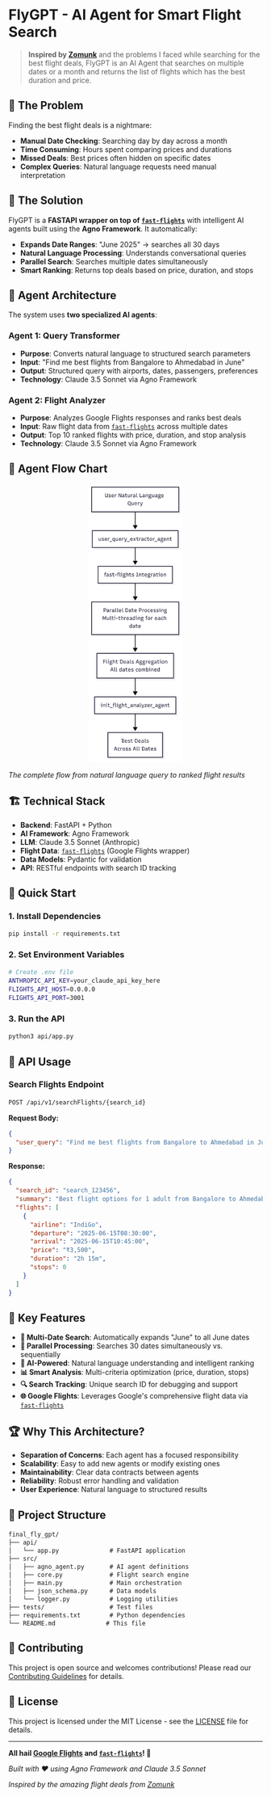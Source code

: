 # FlyGPT - AI Agent for Smart Flight Search

> **Inspired by [Zomunk](https://zomunk.com/)** and the problems I faced while searching for the best flight deals, FlyGPT is an AI Agent that searches on multiple dates or a month and returns the list of flights which has the best duration and price.

## 🎯 The Problem

Finding the best flight deals is a nightmare:
- **Manual Date Checking**: Searching day by day across a month
- **Time Consuming**: Hours spent comparing prices and durations
- **Missed Deals**: Best prices often hidden on specific dates
- **Complex Queries**: Natural language requests need manual interpretation

## 🚀 The Solution

FlyGPT is a **FASTAPI wrapper on top of [`fast-flights`](https://github.com/AWeirdDev/flights)** with intelligent AI agents built using the **Agno Framework**. It automatically:

- **Expands Date Ranges**: "June 2025" → searches all 30 days
- **Natural Language Processing**: Understands conversational queries
- **Parallel Search**: Searches multiple dates simultaneously
- **Smart Ranking**: Returns top deals based on price, duration, and stops

## 🤖 Agent Architecture

The system uses **two specialized AI agents**:

### **Agent 1: Query Transformer**
- **Purpose**: Converts natural language to structured search parameters
- **Input**: "Find me best flights from Bangalore to Ahmedabad in June"
- **Output**: Structured query with airports, dates, passengers, preferences
- **Technology**: Claude 3.5 Sonnet via Agno Framework

### **Agent 2: Flight Analyzer**
- **Purpose**: Analyzes Google Flights responses and ranks best deals
- **Input**: Raw flight data from [`fast-flights`](https://github.com/AWeirdDev/flights) across multiple dates
- **Output**: Top 10 ranked flights with price, duration, and stop analysis
- **Technology**: Claude 3.5 Sonnet via Agno Framework

## 🔄 Agent Flow Chart

<div align="center">
  <img src="samples/flowchart.png" alt="FlyGPT Agent Flow" height="550">
</div>

*The complete flow from natural language query to ranked flight results*

## 🏗️ Technical Stack

- **Backend**: FastAPI + Python
- **AI Framework**: Agno Framework
- **LLM**: Claude 3.5 Sonnet (Anthropic)
- **Flight Data**: [`fast-flights`](https://github.com/AWeirdDev/flights) (Google Flights wrapper)
- **Data Models**: Pydantic for validation
- **API**: RESTful endpoints with search ID tracking

## 🚀 Quick Start

### 1. **Install Dependencies**
```bash
pip install -r requirements.txt
```

### 2. **Set Environment Variables**
```bash
# Create .env file
ANTHROPIC_API_KEY=your_claude_api_key_here
FLIGHTS_API_HOST=0.0.0.0
FLIGHTS_API_PORT=3001
```

### 3. **Run the API**
```bash
python3 api/app.py
```


## 🔧 API Usage

### **Search Flights Endpoint**
```bash
POST /api/v1/searchFlights/{search_id}
```

**Request Body:**
```json
{
  "user_query": "Find me best flights from Bangalore to Ahmedabad in June 2025"
}
```

**Response:**
```json
{
  "search_id": "search_123456",
  "summary": "Best flight options for 1 adult from Bangalore to Ahmedabad in June 2025",
  "flights": [
    {
      "airline": "IndiGo",
      "departure": "2025-06-15T08:30:00",
      "arrival": "2025-06-15T10:45:00",
      "price": "₹3,500",
      "duration": "2h 15m",
      "stops": 0
    }
  ]
}
```

## 🌟 Key Features

- **🎯 Multi-Date Search**: Automatically expands "June" to all June dates
- **🚀 Parallel Processing**: Searches 30 dates simultaneously vs. sequentially
- **🤖 AI-Powered**: Natural language understanding and intelligent ranking
- **📊 Smart Analysis**: Multi-criteria optimization (price, duration, stops)
- **🔍 Search Tracking**: Unique search ID for debugging and support
- **🌐 Google Flights**: Leverages Google's comprehensive flight data via [`fast-flights`](https://github.com/AWeirdDev/flights)

## 🏆 Why This Architecture?

- **Separation of Concerns**: Each agent has a focused responsibility
- **Scalability**: Easy to add new agents or modify existing ones
- **Maintainability**: Clear data contracts between agents
- **Reliability**: Robust error handling and validation
- **User Experience**: Natural language to structured results

## 📁 Project Structure

```
final_fly_gpt/
├── api/
│   └── app.py              # FastAPI application
├── src/
│   ├── agno_agent.py       # AI agent definitions
│   ├── core.py             # Flight search engine
│   ├── main.py             # Main orchestration
│   ├── json_schema.py      # Data models
│   └── logger.py           # Logging utilities
├── tests/                  # Test files
├── requirements.txt        # Python dependencies
└── README.md              # This file
```

## 🤝 Contributing

This project is open source and welcomes contributions! Please read our [Contributing Guidelines](CONTRIBUTING.md) for details.

## 📄 License

This project is licensed under the MIT License - see the [LICENSE](LICENSE) file for details.

---

**All hail [Google Flights](https://flights.google.com/) and [`fast-flights`](https://github.com/AWeirdDev/flights)! 🛫**

*Built with ❤️ using Agno Framework and Claude 3.5 Sonnet*

*Inspired by the amazing flight deals from [Zomunk](https://zomunk.com/)*

